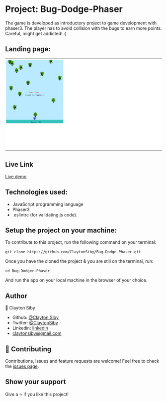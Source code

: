 # Project: Bug-Dodge-Phaser

The game is developed as introductory project to game development with phaser3. The player has to avoid collision with the bugs to earn more points. Careful, might get addicted! :)

## Landing page:

![screenshot](dist\images\phase-screenshot.png)

## Live Link

[Live demo](https://todo-list-todos.netlify.app/)


## Technologies used:
- JavaScript programming language
- Phaser3
- .eslintrc (for validating js code).

## Setup the project on your machine:
To contribute to this project, run the following command on your terminal:
```
git clone https://github.com/ClaytonSiby/Bug-Dodge-Phaser.git
```

Once you have the cloned the project & you are still on the terminal, run:
```
cd Bug-Dodger-Phaser
```

And run the app on your local machine in the browser of your choice.

## Author

👤 Clayton Siby
- Github: [@Clayton Siby](https://github.com/ClaytonSiby)
- Twitter: [@ClaytonSiby](https://twitter.com/ClaytonSiby)
- Linkedin: [linkedin](https://www.linkedin.com/in/clayton-siby/)
- claytonsiby@gmail.com

## :handshake: Contributing

Contributions, issues and feature requests are welcome!
Feel free to check the [issues page](https://github.com/ClaytonSiby/Bug-Dodge-Phaser/issues).

## Show your support

Give a :star:️ if you like this project!
